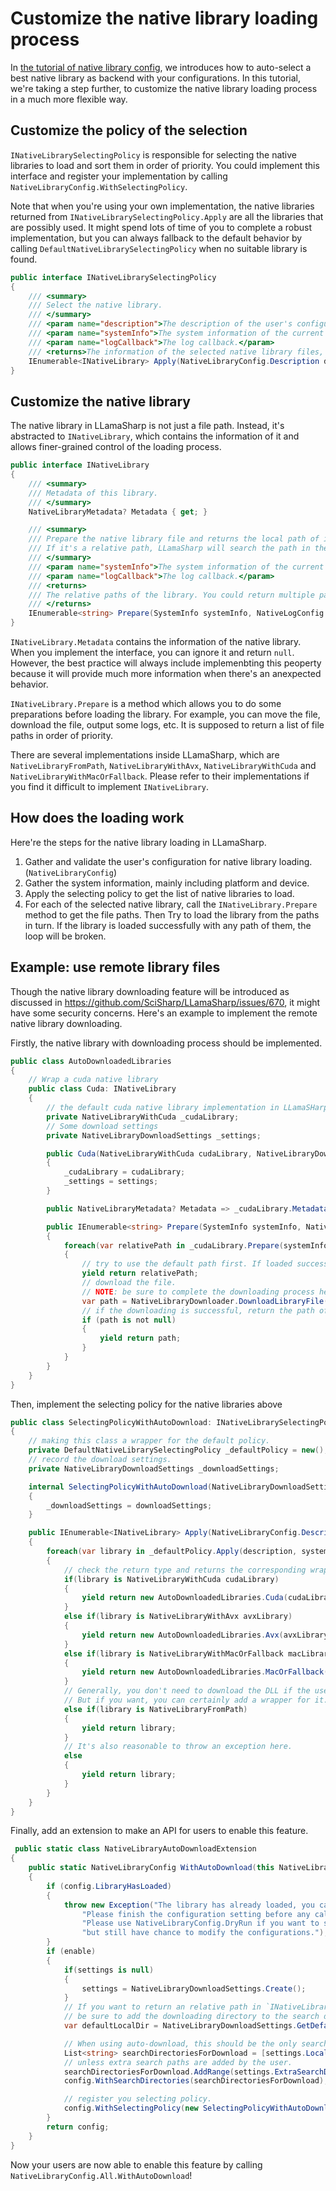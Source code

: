 # Customize the native library loading process

In [the tutorial of native library config](../Tutorials/NativeLibraryConfig.md), we introduces how to auto-select a best native library as backend with your configurations. In this tutorial, we're taking a step further, to customize the native library loading process in a much more flexible way.

## Customize the policy of the selection

`INativeLibrarySelectingPolicy` is responsible for selecting the native libraries to load and sort them in order of priority. You could implement this interface and register your implementation by calling `NativeLibraryConfig.WithSelectingPolicy`.

Note that when you're using your own implementation, the native libraries returned from `INativeLibrarySelectingPolicy.Apply` are all the libraries that are possibly used. It might spend lots of time of you to complete a robust implementation, but you can always fallback to the default behavior by calling `DefaultNativeLibrarySelectingPolicy` when no suitable library is found.

```cs
public interface INativeLibrarySelectingPolicy
{
    /// <summary>
    /// Select the native library.
    /// </summary>
    /// <param name="description">The description of the user's configuration.</param>
    /// <param name="systemInfo">The system information of the current machine.</param>
    /// <param name="logCallback">The log callback.</param>
    /// <returns>The information of the selected native library files, in order by priority from the beginning to the end.</returns>
    IEnumerable<INativeLibrary> Apply(NativeLibraryConfig.Description description, SystemInfo systemInfo, NativeLogConfig.LLamaLogCallback? logCallback = null);
}
```

## Customize the native library

The native library in LLamaSharp is not just a file path. Instead, it's abstracted to `INativeLibrary`, which contains the information of it and allows finer-grained control of the loading process.

```cs
public interface INativeLibrary
{
    /// <summary>
    /// Metadata of this library.
    /// </summary>
    NativeLibraryMetadata? Metadata { get; }

    /// <summary>
    /// Prepare the native library file and returns the local path of it.
    /// If it's a relative path, LLamaSharp will search the path in the search directies you set.
    /// </summary>
    /// <param name="systemInfo">The system information of the current machine.</param>
    /// <param name="logCallback">The log callback.</param>
    /// <returns>
    /// The relative paths of the library. You could return multiple paths to try them one by one. If no file is available, please return an empty array.
    /// </returns>
    IEnumerable<string> Prepare(SystemInfo systemInfo, NativeLogConfig.LLamaLogCallback? logCallback = null);
}
```

`INativeLibrary.Metadata` contains the information of the native library. When you implement the interface, you can ignore it and return `null`. However, the best practice will always include implemenbting this peoperty because it will provide much more information when there's an anexpected behavior.

`INativeLibrary.Prepare` is a method which allows you to do some preparations before loading the library. For example, you can move the file, download the file, output some logs, etc. It is supposed to return a list of file paths in order of priority. 

There are several implementations inside LLamaSharp, which are `NativeLibraryFromPath`, `NativeLibraryWithAvx`, `NativeLibraryWithCuda` and `NativeLibraryWithMacOrFallback`. Please refer to their implementations if you find it difficult to implement `INativeLibrary`.

## How does the loading work

Here're the steps for the native library loading in LLamaSharp.

1. Gather and validate the user's configuration for native library loading. (`NativeLibraryConfig`)
2. Gather the system information, mainly including platform and device.
3. Apply the selecting policy to get the list of native libraries to load.
4. For each of the selected native library, call the `INativeLibrary.Prepare` method to get the file paths. Then Try to load the library from the paths in turn. If the library is loaded successfully with any path of them, the loop will be broken.

## Example: use remote library files

Though the native library downloading feature will be introduced as discussed in https://github.com/SciSharp/LLamaSharp/issues/670, it might have some security concerns. Here's an example to implement the remote native library downloading.

Firstly, the native library with downloading process should be implemented.

```cs
public class AutoDownloadedLibraries
{
    // Wrap a cuda native library
    public class Cuda: INativeLibrary
    {
        // the default cuda native library implementation in LLamaSHarp
        private NativeLibraryWithCuda _cudaLibrary;
        // Some download settings
        private NativeLibraryDownloadSettings _settings;

        public Cuda(NativeLibraryWithCuda cudaLibrary, NativeLibraryDownloadSettings settings)
        {
            _cudaLibrary = cudaLibrary;
            _settings = settings;
        }

        public NativeLibraryMetadata? Metadata => _cudaLibrary.Metadata;

        public IEnumerable<string> Prepare(SystemInfo systemInfo, NativeLogConfig.LLamaLogCallback? logCallback = null)
        {
            foreach(var relativePath in _cudaLibrary.Prepare(systemInfo, logCallback))
            {
                // try to use the default path first. If loaded successfully, the download will not be triggered.
                yield return relativePath;
                // download the file.
                // NOTE: be sure to complete the downloading process here. You CANNOT make `Prepare` as an async method.
                var path = NativeLibraryDownloader.DownloadLibraryFile(_settings, relativePath, logCallback).Result;
                // if the downloading is successful, return the path of the downloaded file.
                if (path is not null)
                {
                    yield return path;
                }
            }
        }
    }
}
```

Then, implement the selecting policy for the native libraries above

```cs
public class SelectingPolicyWithAutoDownload: INativeLibrarySelectingPolicy
{
    // making this class a wrapper for the default policy.
    private DefaultNativeLibrarySelectingPolicy _defaultPolicy = new();
    // record the download settings.
    private NativeLibraryDownloadSettings _downloadSettings;

    internal SelectingPolicyWithAutoDownload(NativeLibraryDownloadSettings downloadSettings)
    {
        _downloadSettings = downloadSettings;
    }

    public IEnumerable<INativeLibrary> Apply(NativeLibraryConfig.Description description, SystemInfo systemInfo, NativeLogConfig.LLamaLogCallback? logCallback)
    {
        foreach(var library in _defaultPolicy.Apply(description, systemInfo, logCallback))
        {
            // check the return type and returns the corresponding wrapper
            if(library is NativeLibraryWithCuda cudaLibrary)
            {
                yield return new AutoDownloadedLibraries.Cuda(cudaLibrary, _downloadSettings);
            }
            else if(library is NativeLibraryWithAvx avxLibrary)
            {
                yield return new AutoDownloadedLibraries.Avx(avxLibrary, _downloadSettings);
            }
            else if(library is NativeLibraryWithMacOrFallback macLibrary)
            {
                yield return new AutoDownloadedLibraries.MacOrFallback(macLibrary, _downloadSettings);
            }
            // Generally, you don't need to download the DLL if the user specify a path.
            // But if you want, you can certainly add a wrapper for it.
            else if(library is NativeLibraryFromPath)
            {
                yield return library;
            }
            // It's also reasonable to throw an exception here.
            else
            {
                yield return library;
            }
        }
    }
}
```

Finally, add an extension to make an API for users to enable this feature.

```cs
 public static class NativeLibraryAutoDownloadExtension
{
    public static NativeLibraryConfig WithAutoDownload(this NativeLibraryConfig config, bool enable = true, NativeLibraryDownloadSettings? settings = null)
    {
        if (config.LibraryHasLoaded)
        {
            throw new Exception("The library has already loaded, you can't change the configurations. " +
                "Please finish the configuration setting before any call to LLamaSharp native APIs." +
                "Please use NativeLibraryConfig.DryRun if you want to see whether it's loaded successfully " +
                "but still have chance to modify the configurations.");
        }
        if (enable)
        {
            if(settings is null)
            {
                settings = NativeLibraryDownloadSettings.Create();
            }
            // If you want to return an relative path in `INativeLibrary.Prepare`, 
            // be sure to add the downloading directory to the search directories.
            var defaultLocalDir = NativeLibraryDownloadSettings.GetDefaultLocalDir(settings);

            // When using auto-download, this should be the only search this directory.
            List<string> searchDirectoriesForDownload = [settings.LocalDir!];
            // unless extra search paths are added by the user.
            searchDirectoriesForDownload.AddRange(settings.ExtraSearchDirectories ?? []);
            config.WithSearchDirectories(searchDirectoriesForDownload);

            // register you selecting policy.
            config.WithSelectingPolicy(new SelectingPolicyWithAutoDownload(settings));
        }
        return config;
    }
}
```

Now your users are now able to enable this feature by calling `NativeLibraryConfig.All.WithAutoDownload`!
